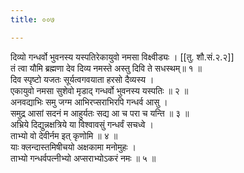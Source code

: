 ```yaml
---
title: ००७

---
```

दिव्यो गन्धर्वो भुवनस्य यस्पतिरेकायुवो नमसा विक्ष्वीड्यः । [[तु. शौ.सं.२.२]]  
तं त्वा यौमि ब्रह्मणा देव दिव्य नमस्ते अस्तु दिवि ते सधस्थम्॥ १ ॥  
दिव स्पृष्टो यजतः सूर्यत्वगवयाता हरसो दैव्यस्य ।  
एकायुवो नमसा सुशेवो मृडाद् गन्धर्वो भुवनस्य यस्पतिः ॥ २ ॥  
अनवद्याभिः समु जग्म आभिरप्सराभिरपि गन्धर्व आसु ।  
समुद्र आसां सदनं म आहुर्यतः सद्य आ च परा च यन्ति ॥ ३ ॥  
अभ्रिये दिद्युन्नक्षत्रिये या विश्वावसुं गन्धर्वं सचध्वे ।  
ताभ्यो वो देवीर्नम इत् कृणोमि ॥ ४ ॥  
याः क्लन्दास्तमिषीचयो अक्षकामा मनोमुहः ।  
ताभ्यो गन्धर्वपत्नीभ्यो अप्सराभ्योऽकरं नमः ॥ ५ ॥  